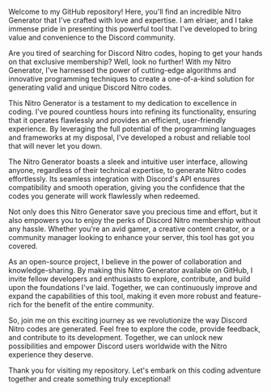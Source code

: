 Welcome to my GitHub repository! Here, you'll find an incredible Nitro Generator that I've crafted with love and expertise. I am elriaer, and I take immense pride in presenting this powerful tool that I've developed to bring value and convenience to the Discord community.

Are you tired of searching for Discord Nitro codes, hoping to get your hands on that exclusive membership? Well, look no further! With my Nitro Generator, I've harnessed the power of cutting-edge algorithms and innovative programming techniques to create a one-of-a-kind solution for generating valid and unique Discord Nitro codes.

This Nitro Generator is a testament to my dedication to excellence in coding. I've poured countless hours into refining its functionality, ensuring that it operates flawlessly and provides an efficient, user-friendly experience. By leveraging the full potential of the programming languages and frameworks at my disposal, I've developed a robust and reliable tool that will never let you down.

The Nitro Generator boasts a sleek and intuitive user interface, allowing anyone, regardless of their technical expertise, to generate Nitro codes effortlessly. Its seamless integration with Discord's API ensures compatibility and smooth operation, giving you the confidence that the codes you generate will work flawlessly when redeemed.

Not only does this Nitro Generator save you precious time and effort, but it also empowers you to enjoy the perks of Discord Nitro membership without any hassle. Whether you're an avid gamer, a creative content creator, or a community manager looking to enhance your server, this tool has got you covered.

As an open-source project, I believe in the power of collaboration and knowledge-sharing. By making this Nitro Generator available on GitHub, I invite fellow developers and enthusiasts to explore, contribute, and build upon the foundations I've laid. Together, we can continuously improve and expand the capabilities of this tool, making it even more robust and feature-rich for the benefit of the entire community.

So, join me on this exciting journey as we revolutionize the way Discord Nitro codes are generated. Feel free to explore the code, provide feedback, and contribute to its development. Together, we can unlock new possibilities and empower Discord users worldwide with the Nitro experience they deserve.

Thank you for visiting my repository. Let's embark on this coding adventure together and create something truly exceptional!
